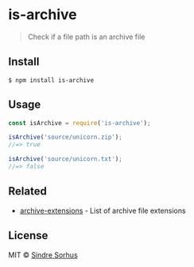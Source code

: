 # is-archive

> Check if a file path is an archive file


## Install

```
$ npm install is-archive
```


## Usage

```js
const isArchive = require('is-archive');

isArchive('source/unicorn.zip');
//=> true

isArchive('source/unicorn.txt');
//=> false
```


## Related

- [archive-extensions](https://github.com/arthurvr/archive-extensions) - List of archive file extensions


## License

MIT © [Sindre Sorhus](https://sindresorhus.com)
